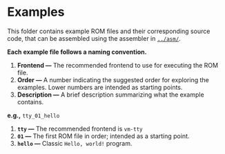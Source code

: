 # Examples

This folder contains example ROM files and their corresponding source code, that can be assembled using the assembler in [`../asm/`](../asm/).

**Each example file follows a naming convention.**

1. **Frontend —** The recommended frontend to use for executing the ROM file.
2. **Order —** A number indicating the suggested order for exploring the examples. Lower numbers are intended as starting points.
3. **Description —** A brief description summarizing what the example contains.

**e.g.,** `tty_01_hello`

1. **`tty` —** The recommended frontend is `vm-tty`
2. **`01` —** The first ROM file in order; intended as a starting point.
3. **`hello` —** Classic `Hello, world!` program.

